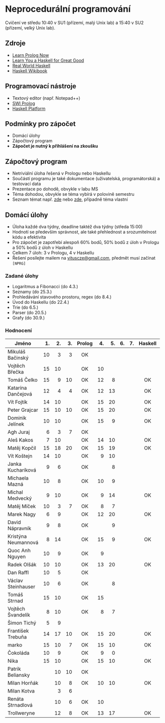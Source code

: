 Neprocedurální programování
===========================

Cvičení ve středu 10:40 v SU1 (přízemí, malý Unix lab) a 15:40 v SU2 (přízemí, velký Unix lab).

Zdroje
------

- [Learn Prolog Now](http://www.learnprolognow.org/)
- [Learn You a Haskell for Great Good](http://learnyouahaskell.com/)
- [Real World Haskell](http://book.realworldhaskell.org/)
- [Haskell Wikibook](https://en.wikibooks.org/wiki/Haskell)

Programovací nástroje
---------------------

- Textový editor (např. Notepad++)
- [SWI Prolog](http://www.swi-prolog.org/)
- [Haskell Platform](https://www.haskell.org/platform/)

Podmínky pro zápočet
--------------------

- Domácí úlohy
- Zápočtový program
- **Zápočet je nutný k přihlášení na zkoušku**

Zápočtový program
-----------------

- Netriviální úloha řešená v Prologu nebo Haskellu
- Součástí programu je také dokumentace (uživatelská, programátorská) a testovací data
- Prezentace po dohodě, obvykle v labu MS
- Téma dohodou, obvykle se téma vybírá v polovině semestru
- Seznam témat např. [zde](http://kti.mff.cuni.cz/~hric/vyuka/pl_prikl_win.pdf) nebo [zde](http://ksvi.mff.cuni.cz/~dvorak/vyuka/14/NPRG005x01/programy.html), případně téma vlastní

Domácí úlohy
------------

- Úloha každé dva týdny, deadline taktéž dva týdny (středa 15:00)
- Hodnotí se především správnost, ale také přehlednost a srozumitelnost kódu a efektivita
- Pro zápočet je zapotřebí alespoň 60% bodů, 50% bodů z úloh v Prologu a 50% bodů z úloh v Haskellu
- Celkem 7 úloh: 3 v Prologu, 4 v Haskellu
- Řešení posílejte mailem na vituscze@gmail.com, předmět musí začínat `[NPRG]`

### Zadané úlohy

* Logaritmus a Fibonacci (do 4.3.)
* Seznamy (do 25.3.)
* Prohledávání stavového prostoru, regex (do 8.4.)
* Úvod do Haskellu (do 22.4.)
* Trie (do 6.5.)
* Parser (do 20.5.)
* Grafy (do 30.9.)

### Hodnocení

| Jméno               | 1. | 2. | 3. | Prolog | 4. | 5. | 6. | 7. | Haskell |  Z | ZP |
| ------------------- | --:| --:| --:|:------:| --:| --:| --:| --:|:-------:|:--:|:--:|
| Mikuláš Bačinský    | 10 |  3 |  3 |     OK |    |    |    |    |         |    |    |
| Vojtěch Břečka      | 15 | 10 |    |     OK | 10 |    |    |    |         |    |    |
| Tomáš Čelko         | 15 |  9 | 10 |     OK | 12 |  8 |    |    |      OK | OK | OK |
| Katarína Dančejová  | 12 |  4 |  4 |     OK | 12 | 13 |    |    |      OK | OK |    |
| Vít Fojtík          | 14 | 10 |    |     OK | 15 | 20 |    |    |      OK | OK |    |
| Peter Grajcar       | 15 | 10 | 10 |     OK | 15 | 20 |    |    |      OK | OK |    |
| Dominik Jelínek     | 10 | 10 |    |     OK | 15 |  9 |    |    |      OK | OK |    |
| Agh Juraj           |  6 |  3 |  7 |     OK |    |    |    |    |         |    |    |
| Aleš Kakos          |  7 | 10 |    |     OK | 14 | 10 |    |    |      OK |    |    |
| Matěj Kopčil        | 15 | 18 | 20 |     OK | 15 | 19 |    |    |      OK | OK | OK |
| Vít Koštejn         | 14 | 10 |    |     OK |  9 | 10 |    |    |         |    |    |
| Janka Kucharíková   |  9 |  6 |    |     OK |    |  8 |    |    |         |    |    |
| Michaela Mazná      | 10 |  8 |    |     OK | 10 |  9 |    |    |         |    |    |
| Michal Medvecký     |  9 | 10 |    |     OK |  9 | 14 |    |    |      OK | OK |    |
| Matěj Míček         | 10 |  3 |  7 |     OK |  8 |  7 |    |    |         |    |    |
| Marek Nagy          |  6 |  9 |    |     OK | 12 | 20 |    |    |      OK | OK |    |
| David Nápravník     |  9 |  8 |    |     OK |    |  9 |    |    |         |    |    |
| Kristýna Neumannová |  8 | 14 |    |     OK | 15 |  9 |    |    |      OK | OK | OK |
| Quoc Anh Nguyen     | 10 |  9 |    |     OK |  9 |    |    |    |         |    |    |
| Radek Olšák         | 10 | 10 |    |     OK | 13 | 20 |    |    |      OK | OK |    |
| Dan Raffl           | 10 |  5 |    |     OK |    |    |    |    |         |    |    |
| Václav Steinhauser  | 10 |  6 |    |     OK |    |  8 |    |    |         |    |    |
| Tomáš Strnad        | 15 | 10 |    |     OK | 15 |    |    |    |         |    |    |
| Vojtěch Švandelík   |  8 | 10 |    |     OK |  8 |  7 |    |    |         |    |    |
| Šimon Tichý         |  5 |  9 |    |        |    |    |    |    |         |    |    |
| František Trebuňa   | 14 | 17 | 10 |     OK | 15 | 20 |    |    |      OK | OK | OK |
| marko               | 15 | 10 |  7 |     OK | 15 | 10 |    |    |      OK | OK |    |
| Čokoláda            | 10 |  9 |    |     OK |  9 |  0 |    |    |         |    |    |
| Nika                | 15 | 10 |    |     OK | 15 | 10 |    |    |      OK | OK |    |
| Patrik Beliansky    |    | 10 | 10 |     OK |    |    |    |    |         |    |    |
| Milan Horňák        |    | 10 |  8 |     OK | 10 | 10 |    |    |      OK |    |    |
| Milan Kotva         |    |  3 |  6 |        |    |    |    |    |         |    |    |
| Renáta Strnadlová   |    | 10 |  6 |     OK | 10 |    |    |    |         |    |    |
| Trollweryne         |    | 12 |  8 |     OK | 13 | 17 |    |    |      OK | OK |    |
